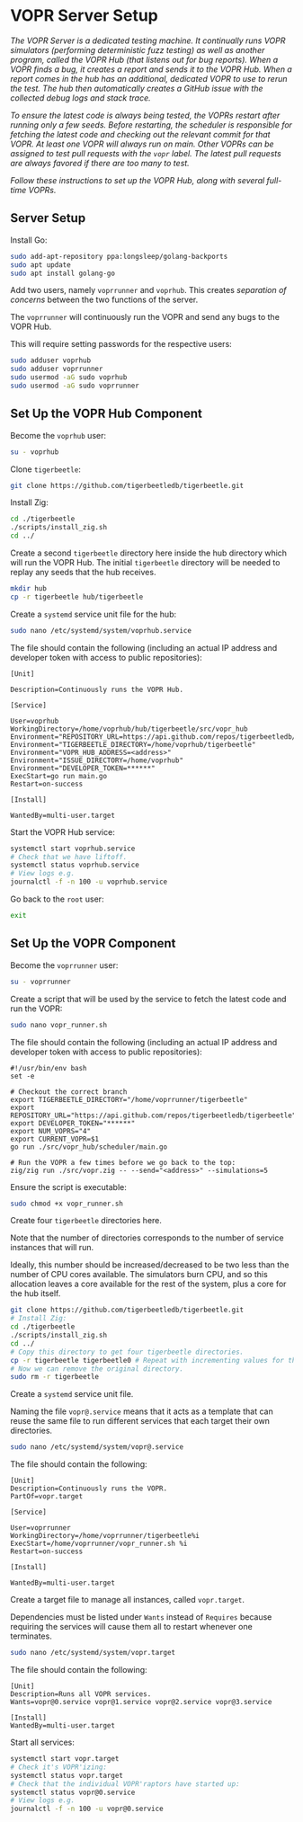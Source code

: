 # VOPR Server Setup

*The VOPR Server is a dedicated testing machine. It continually runs VOPR simulators (performing deterministic fuzz testing) as well as another program, called the VOPR Hub (that listens out for bug reports). When a VOPR finds a bug, it creates a report and sends it to the VOPR Hub. When a report comes in the hub has an additional, dedicated VOPR to use to rerun the test. The hub then automatically creates a GitHub issue with the collected debug logs and stack trace.*

*To ensure the latest code is always being tested, the VOPRs restart after running only a few seeds. Before restarting, the scheduler is responsible for fetching the latest code and checking out the relevant commit for that VOPR. At least one VOPR will always run on main. Other VOPRs can be assigned to test pull requests with the `vopr` label. The latest pull requests are always favored if there are too many to test.*

*Follow these instructions to set up the VOPR Hub, along with several full-time VOPRs.*

## Server Setup

Install Go:
```bash
sudo add-apt-repository ppa:longsleep/golang-backports
sudo apt update
sudo apt install golang-go
```

Add two users, namely `voprrunner` and `voprhub`. This creates *separation of concerns* between the two functions of the server.

The `voprrunner` will continuously run the VOPR and send any bugs to the VOPR Hub.

This will require setting passwords for the respective users:

```bash
sudo adduser voprhub
sudo adduser voprrunner
sudo usermod -aG sudo voprhub
sudo usermod -aG sudo voprrunner
```

## Set Up the VOPR Hub Component

Become the `voprhub` user:
```bash
su - voprhub
```

Clone `tigerbeetle`:
```bash
git clone https://github.com/tigerbeetledb/tigerbeetle.git
```

Install Zig:
```bash
cd ./tigerbeetle
./scripts/install_zig.sh
cd ../
```

Create a second `tigerbeetle` directory here inside the hub directory which will run the VOPR Hub. The initial `tigerbeetle` directory will be needed to replay any seeds that the hub receives.
```bash
mkdir hub
cp -r tigerbeetle hub/tigerbeetle
```

Create a `systemd` service unit file for the hub:
```bash
sudo nano /etc/systemd/system/voprhub.service
```
The file should contain the following (including an actual IP address and developer token with access to public repositories):
```
[Unit]

Description=Continuously runs the VOPR Hub.

[Service]

User=voprhub
WorkingDirectory=/home/voprhub/hub/tigerbeetle/src/vopr_hub
Environment="REPOSITORY_URL=https://api.github.com/repos/tigerbeetledb/tigerbeetle"
Environment="TIGERBEETLE_DIRECTORY=/home/voprhub/tigerbeetle"
Environment="VOPR_HUB_ADDRESS=<address>"
Environment="ISSUE_DIRECTORY=/home/voprhub"
Environment="DEVELOPER_TOKEN=******"
ExecStart=go run main.go
Restart=on-success

[Install]

WantedBy=multi-user.target
```

Start the VOPR Hub service:
```bash
systemctl start voprhub.service
# Check that we have liftoff.
systemctl status voprhub.service
# View logs e.g.
journalctl -f -n 100 -u voprhub.service
```

Go back to the `root` user:
```bash
exit
```

## Set Up the VOPR Component

Become the `voprrunner` user:
```bash
su - voprrunner
```

Create a script that will be used by the service to fetch the latest code and run the VOPR:
```bash
sudo nano vopr_runner.sh
```

The file should contain the following (including an actual IP address and developer token with access to public repositories):
```
#!/usr/bin/env bash
set -e

# Checkout the correct branch
export TIGERBEETLE_DIRECTORY="/home/voprrunner/tigerbeetle"
export REPOSITORY_URL="https://api.github.com/repos/tigerbeetledb/tigerbeetle"
export DEVELOPER_TOKEN="******"
export NUM_VOPRS="4"
export CURRENT_VOPR=$1
go run ./src/vopr_hub/scheduler/main.go

# Run the VOPR a few times before we go back to the top:
zig/zig run ./src/vopr.zig -- --send="<address>" --simulations=5
```

Ensure the script is executable:
```bash
sudo chmod +x vopr_runner.sh
```

Create four `tigerbeetle` directories here.

Note that the number of directories corresponds to the number of service instances that will run.

Ideally, this number should be increased/decreased to be two less than the number of CPU cores available. The simulators burn CPU, and so this allocation leaves a core available for the rest of the system, plus a core for the hub itself.
```bash
git clone https://github.com/tigerbeetledb/tigerbeetle.git
# Install Zig:
cd ./tigerbeetle
./scripts/install_zig.sh
cd ../
# Copy this directory to get four tigerbeetle directories.
cp -r tigerbeetle tigerbeetle0 # Repeat with incrementing values for the other instances. E.g. 1, 2,3.
# Now we can remove the original directory.
sudo rm -r tigerbeetle
```

Create a `systemd` service unit file.

Naming the file `vopr@.service` means that it acts as a template that can reuse the same file to run different services that each target their own directories.
```bash
sudo nano /etc/systemd/system/vopr@.service
```

The file should contain the following:
```
[Unit]
Description=Continuously runs the VOPR.
PartOf=vopr.target

[Service]

User=voprrunner
WorkingDirectory=/home/voprrunner/tigerbeetle%i
ExecStart=/home/voprrunner/vopr_runner.sh %i
Restart=on-success

[Install]

WantedBy=multi-user.target
```

Create a target file to manage all instances, called `vopr.target`.

Dependencies must be listed under `Wants` instead of `Requires` because requiring the services will cause them all to restart whenever one terminates.
```bash
sudo nano /etc/systemd/system/vopr.target
```

The file should contain the following:
```
[Unit]
Description=Runs all VOPR services.
Wants=vopr@0.service vopr@1.service vopr@2.service vopr@3.service

[Install]
WantedBy=multi-user.target
```

Start all services:
```bash
systemctl start vopr.target
# Check it's VOPR'izing:
systemctl status vopr.target
# Check that the individual VOPR'raptors have started up:
systemctl status vopr@0.service
# View logs e.g.
journalctl -f -n 100 -u vopr@0.service
```
